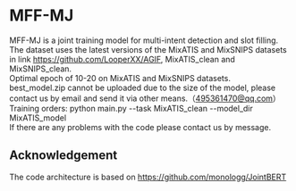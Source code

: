 # MFF-MJ

MFF-MJ is a joint training model for multi-intent detection and slot filling.<br>The dataset uses the latest versions of the MixATIS and MixSNIPS datasets in link https://github.com/LooperXX/AGIF, MixATIS_clean and MixSNIPS_clean.<br>  Optimal epoch of 10-20 on MixATIS and MixSNIPS datasets. <br>best_model.zip cannot be uploaded due to the size of the model, please contact us by email and send it via other means.（495361470@qq.com）<br>Training orders: python main.py --task MixATIS_clean --model_dir MixATIS_model<br>If there are any problems with the code please contact us by message.
## Acknowledgement
The code architecture is based on https://github.com/monologg/JointBERT
